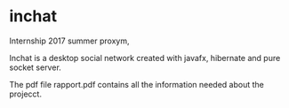# inchat
Internship 2017 summer proxym, 

Inchat is a desktop social network created with javafx, hibernate and pure socket server.

The pdf file rapport.pdf contains all the information needed about the projecct.
